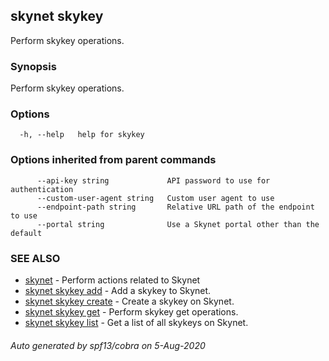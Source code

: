 ## skynet skykey

Perform skykey operations.

### Synopsis

Perform skykey operations.

### Options

```
  -h, --help   help for skykey
```

### Options inherited from parent commands

```
      --api-key string             API password to use for authentication
      --custom-user-agent string   Custom user agent to use
      --endpoint-path string       Relative URL path of the endpoint to use
      --portal string              Use a Skynet portal other than the default
```

### SEE ALSO

* [skynet](skynet.md)	 - Perform actions related to Skynet
* [skynet skykey add](skynet_skykey_add.md)	 - Add a skykey to Skynet.
* [skynet skykey create](skynet_skykey_create.md)	 - Create a skykey on Skynet.
* [skynet skykey get](skynet_skykey_get.md)	 - Perform skykey get operations.
* [skynet skykey list](skynet_skykey_list.md)	 - Get a list of all skykeys on Skynet.

###### Auto generated by spf13/cobra on 5-Aug-2020
